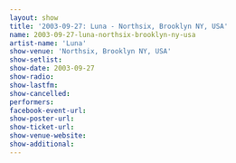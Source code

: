 ```yaml
---
layout: show
title: '2003-09-27: Luna - Northsix, Brooklyn NY, USA'
name: 2003-09-27-luna-northsix-brooklyn-ny-usa
artist-name: 'Luna'
show-venue: 'Northsix, Brooklyn NY, USA'
show-setlist: 
show-date: 2003-09-27
show-radio: 
show-lastfm: 
show-cancelled: 
performers: 
facebook-event-url: 
show-poster-url: 
show-ticket-url: 
show-venue-website: 
show-additional: 
---
```


